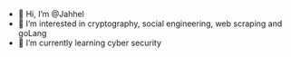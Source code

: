 - 👋 Hi, I’m @Jahhel
- 👀 I’m interested in cryptography, social engineering, web scraping and goLang
- 🌱 I’m currently learning cyber security

<!---
Jahhel/Jahhel is a ✨ special ✨ repository because its `README.md` (this file) appears on your GitHub profile.
You can click the Preview link to take a look at your changes.
--->
